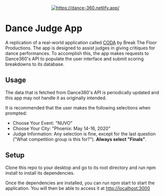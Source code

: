<p align="center"><a href="https://dance-360.netlify.app/"><img src="https://i.imgur.com/3D6I6Qu.gif" title="https://dance-360.netlify.app/" /></a></p>

# Dance Judge App

A replication of a real-world application called [CODA](https://coda.breakthefloor.com/)
by Break The Floor Productions. The app is designed to assist judges in giving critiques for dance performances. To accomplish this, the app makes requests to Dance360's API to populate the user interface and submit scoring breakdowns to its database.

## Usage

The data that is fetched from Dance360's API is periodically updated and this app may not handle it as originally intended.

It is recommended that the user makes the following selections when prompted:

- Choose Your Event: "NUVO"
- Choose Your City: "Phoenix: May 14-16, 2020"
- Judge Information: Any selection is fine, except for the last question ("What competition group is this for?"). **Always select "Finals"**.

## Setup

Clone this repo to your desktop and go to its root directory and run npm install to install its dependencies.

Once the dependencies are installed, you can run npm start to start the application. You will then be able to access it at [http://localhost:3000](http://localhost:3000)
